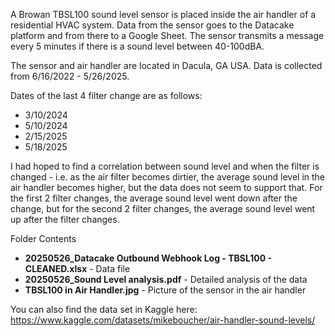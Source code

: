 A Browan TBSL100 sound level sensor is placed inside the air handler of a residential HVAC system. Data from the sensor goes to the Datacake platform and from there to a Google Sheet. The sensor transmits a message every 5 minutes if there is a sound level between 40-100dBA.

The sensor and air handler are located in Dacula, GA USA. Data is collected from 6/16/2022 - 5/26/2025.

Dates of the last 4 filter change are as follows:
* 3/10/2024
* 5/10/2024
* 2/15/2025
* 5/18/2025

I had hoped to find a correlation between sound level and when the filter is changed - i.e. as the air filter becomes dirtier, the average sound level in the air handler becomes higher, but the data does not seem to support that. For the first 2 filter changes, the average sound level went down after the change, but for the second 2 filter changes, the average sound level went up after the filter changes.

Folder Contents
* **20250526_Datacake Outbound Webhook Log - TBSL100 - CLEANED.xlsx** - Data file
* **20250526_Sound Level analysis.pdf** - Detailed analysis of the data
* **TBSL100 in Air Handler.jpg** - Picture of the sensor in the air handler

You can also find the data set in Kaggle here: https://www.kaggle.com/datasets/mikeboucher/air-handler-sound-levels/
